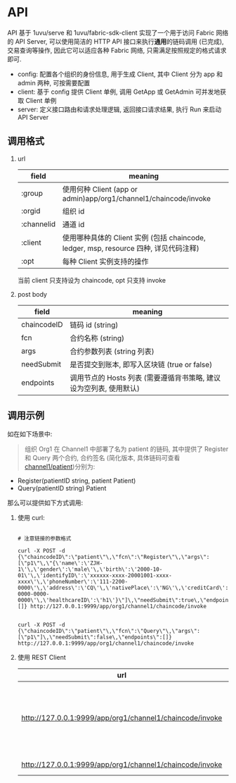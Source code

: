 # API

API 基于 1uvu/serve 和 1uvu/fabric-sdk-client 实现了一个用于访问 Fabric 网络的 API Server, 可以使用简洁的 HTTP API 接口来执行**通用**的链码调用 (已完成), 交易查询等操作, 因此它可以适应各种 Fabric 网络, 只需满足按照规定的格式请求即可.

- config: 配置各个组织的身份信息, 用于生成 Client, 其中 Client 分为 app 和 admin 两种, 可按需要配置
- client: 基于 config 提供 Client 单例, 调用 GetApp 或 GetAdmin 可并发地获取 Client 单例
- server: 定义接口路由和请求处理逻辑, 返回接口请求结果, 执行 Run 来启动 API Server

## 调用格式

1. url

   | field | meaning |
   |  ----  | ----  |
   | :group | 使用何种 Client (app or admin)app/org1/channel1/chaincode/invoke |
   | :orgid | 组织 id |
   | :channelid | 通道 id |
   | :client | 使用哪种具体的 Client 实例 (包括 chaincode, ledger, msp, resource 四种, 详见代码注释) |
   | :opt | 每种 Client 实例支持的操作 |

    当前 client 只支持设为 chaincode, opt 只支持 invoke

2. post body

   | field | meaning |
   |  ----  | ----  |
   | chaincodeID | 链码 id (string) |
   | fcn | 合约名称 (string) |
   | args | 合约参数列表 (string 列表) |
   | needSubmit | 是否提交到账本, 即写入区块链 (true or false) |
   | endpoints | 调用节点的 Hosts 列表 (需要遵循背书策略, 建议设为空列表, 使用默认) |

## 调用示例

如在如下场景中:
> 组织 Org1 在 Channel1 中部署了名为 patient 的链码, 其中提供了 Register 和 Query 两个合约, 合约签名 (简化版本, 具体链码可查看 [channel1/patient](../chaincode/channel1/patient/patient.go))分别为:

- Register(patientID string, patient Patient)
- Query(patientID string) Patient

那么可以提供如下方式调用:

1. 使用 curl:

   ```shell

   # 注意链接的参数格式

   curl -X POST -d {\"chaincodeID\":\"patient\"\,\"fcn\":\"Register\"\,\"args\":[\"p1\"\,\"{\'name\':\'ZJH-1\'\,\'gender\':\'male\'\,\'birth\':\'2000-10-01\'\,\'identifyID\':\'xxxxxx-xxxx-20001001-xxxx-xxxx\'\,\'phoneNumber\':\'111-2200-0000\'\,\'address\':\'CQ\'\,\'nativePlace\':\'NG\'\,\'creditCard\':\'6217-0000-0000-0000\'\,\'healthcareID\':\'h1\'}\"]\,\"needSubmit\":true\,\"endpoints\":[]} http://127.0.0.1:9999/app/org1/channel1/chaincode/invoke


   curl -X POST -d {\"chaincodeID\":\"patient\"\,\"fcn\":\"Query\"\,\"args\":[\"p1\"]\,\"needSubmit\":false\,\"endpoints\":[]} http://127.0.0.1:9999/app/org1/channel1/chaincode/invoke

   ```

2. 使用 REST Client

   | url | post body |
   |  ----  | ----  |
   | http://127.0.0.1:9999/app/org1/channel1/chaincode/invoke | {"chaincodeID":"patient","fcn":"Register","args":["p1","{'name':'ZJH-1','gender':'male','birth':'2000-10-01','identifyID':'xxxxxx-xxxx-20001001-xxxx-xxxx','phoneNumber':'111-2200-0000','address':'CQ','nativePlace':'NG','creditCard':'6217-0000-0000-0000','healthcareID':'h1'}"],"needSubmit":true,"endpoints":[]} |
   | http://127.0.0.1:9999/app/org1/channel1/chaincode/invoke | {"chaincodeID":"patient","fcn":"Query","args":["p1"],"needSubmit":"false","endpoints":[]} |

